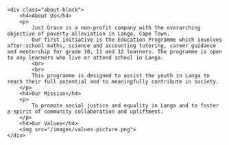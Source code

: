 ---
---
    <div class="about-block">
        <h4>About Us</h4>
        <p>
            Just Grace is a non-profit company with the overarching objective of poverty alleviation in Langa, Cape Town.
            Our first initiative is the Education Programme which involves after-school maths, science and accounting tutoring, career guidance and mentorship for grade 10, 11 and 12 learners. The programme is open to any learners who live or attend school in Langa.
            <br>
            <br>
            This programme is designed to assist the youth in Langa to reach their full potential and to meaningfully contribute in society.
        </p>
        <h4>Our Mission</h4>
        <p>
            To promote social justice and equality in Langa and to foster a spirit of community collaboration and upliftment.
        </p>
        <h4>Our Values</h4>
        <img src="/images/values-picture.png">
    </div>